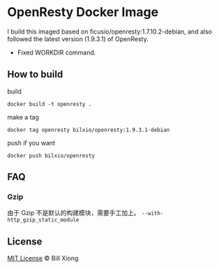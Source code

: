 # OpenResty Docker Image

I build this imaged based on ficusio/openresty:1.7.10.2-debian, and also followed the latest version (1.9.3.1) of OpenResty.

- Fixed WORKDIR command.

## How to build

build
```
docker build -t openresty .
```

make a tag
```
docker tag openresty bilxio/openresty:1.9.3.1-debian
```

push if you want
```
docker push bilxio/openresty
```

## FAQ

### Gzip
由于 Gzip 不是默认的构建模块，需要手工加上。 `--with-http_gzip_static_module`

## License

[MIT License](http://oswaldoacauan.mit-license.org/) © Bill Xiong
